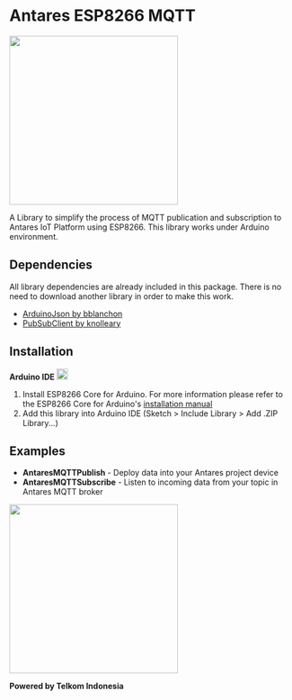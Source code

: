 # Antares ESP8266 MQTT
<img src="http://i66.tinypic.com/2m4w39c.jpg" width="300">  

A Library to simplify the process of MQTT publication and subscription to Antares IoT Platform using ESP8266.
This library works under Arduino environment.    

## Dependencies
All library dependencies are already included in this package. There is no need to download another library in order to make this work.
* [ArduinoJson by bblanchon](https://github.com/bblanchon/ArduinoJson)
* [PubSubClient by knolleary](https://github.com/knolleary/pubsubclient)

## Installation  
**Arduino IDE** <img src="https://camo.githubusercontent.com/647cefc4a331bc5ab2a760d3c731b9d0b3f1259b/68747470733a2f2f7777772e61726475696e6f2e63632f66617669636f6e2e69636f" width="20">
1. Install ESP8266 Core for Arduino. For more information please refer to the ESP8266 Core for Arduino's [installation manual]((https://github.com/esp8266/Arduino#installing-with-boards-manager))
2. Add this library into Arduino IDE (Sketch > Include Library > Add .ZIP Library...)  

## Examples
* **AntaresMQTTPublish** - Deploy data into your Antares project device
* **AntaresMQTTSubscribe** - Listen to incoming data from your topic in Antares MQTT broker

<img src="https://upload.wikimedia.org/wikipedia/id/thumb/c/c4/Telkom_Indonesia_2013.svg/1200px-Telkom_Indonesia_2013.svg.png" width="300">  
  
**Powered by Telkom Indonesia**  


